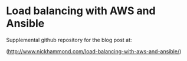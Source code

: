 # Load balancing with AWS and Ansible

Supplemental github repository for the blog post at:

(http://www.nickhammond.com/load-balancing-with-aws-and-ansible/)
